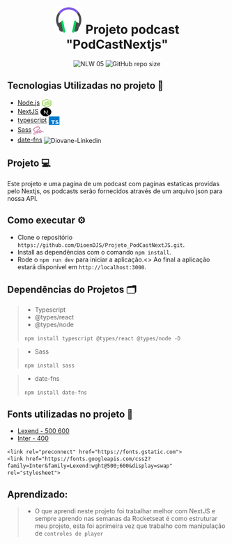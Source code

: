 <h1 align="center"><img src="./public/favicon.png"> Projeto podcast "PodCastNextjs"</h1>

<p align="center">
    <img src="https://img.shields.io/static/v1?label=NLW&message=05&color=8257E5&labelColor=000000" alt="NLW 05">
    <img alt="GitHub repo size" src="https://img.shields.io/github/repo-size/DioenDJS/Projeto_PodCastNextJS" >
</p>


## Tecnologias Utilizadas no projeto :construction:

- [Node.js](https://nodejs.org/en/) <img align="center" alt="Diovane-Linkedin" height="20" width="25" src="https://raw.githubusercontent.com/devicons/devicon/master/icons/nodejs/nodejs-original.svg" style="max-width:100%;" />
- [NextJS](https://nextjs.org/) <img align="center" alt="Diovane-Linkedin" height="20" width="25" src="https://raw.githubusercontent.com/devicons/devicon/master/icons/nextjs/nextjs-original.svg" style="max-width:100%;" />
- [typescript](https://www.typescriptlang.org/) <img align="center" alt="Diovane-Linkedin" height="20" width="25" src="https://raw.githubusercontent.com/devicons/devicon/master/icons/typescript/typescript-original.svg" style="max-width:100%;" />
- [Sass](https://sass-lang.com/) <img align="center" alt="Diovane-Linkedin" height="25" width="25" src="https://raw.githubusercontent.com/devicons/devicon/master/icons/sass/sass-original.svg" style="max-width:100%;" />
- [date-fns](https://date-fns.org/) <img align="center" alt="Diovane-Linkedin" height="25" width="20" src="https://date-fns.org/static/7ceafe855b131d457fe7de810ed31e0f.svg" style="max-width:100%;" />


## Projeto :computer:

Este projeto e uma pagina de um podcast com paginas estaticas providas pelo Nextjs,
os podcasts serão fornecidos através de um arquivo json para nossa API.

## Como executar :gear:

- Clone o repositório `https://github.com/DioenDJS/Projeto_PodCastNextJS.git`.
- Install as dependências com o comando `npm install`.
- Rode o `npm run dev` para iniciar a aplicação.<>
Ao final a aplicação estará disponível em `http://localhost:3000`.

## Dependências do Projetos :card_index_dividers:

> - Typescript 
> - @types/react 
> - @types/node 
>
> ```npm install typescript @types/react @types/node -D```

> - Sass 
>
> ``npm install sass``

> - date-fns 
>
> ``npm install date-fns`` 

## Fonts utilizadas no projeto :page_with_curl:


- [Lexend - 500 600](https://fonts.google.com/specimen/Lexend?query=Lexend)
- [Inter - 400](https://fonts.google.com/specimen/Inter?query=inter)

```
<link rel="preconnect" href="https://fonts.gstatic.com">
<link href="https://fonts.googleapis.com/css2?family=Inter&family=Lexend:wght@500;600&display=swap" rel="stylesheet">
```
## Aprendizado:
> - O que aprendi neste projeto foi trabalhar melhor com NextJS e sempre aprendo nas semanas da Rocketseat
>é como estruturar meu projeto, esta foi aprimeira vez que trabalho com manipulação de ``controles de player`` 


